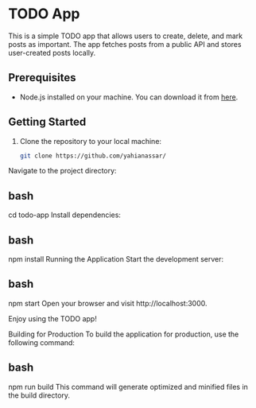 
# TODO App

This is a simple TODO app that allows users to create, delete, and mark posts as important. The app fetches posts from a public API and stores user-created posts locally.

## Prerequisites

- Node.js installed on your machine. You can download it from [here](https://nodejs.org/).

## Getting Started

1. Clone the repository to your local machine:

   ```bash
   git clone https://github.com/yahianassar/
Navigate to the project directory:

## bash
cd todo-app
Install dependencies:

## bash
npm install
Running the Application
Start the development server:

## bash
npm start
Open your browser and visit http://localhost:3000.

Enjoy using the TODO app!

Building for Production
To build the application for production, use the following command:

## bash
npm run build
This command will generate optimized and minified files in the build directory.
